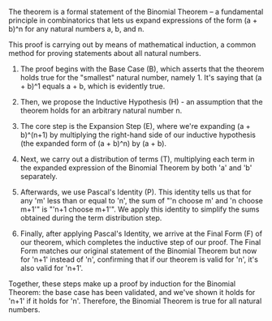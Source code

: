 The theorem is a formal statement of the Binomial Theorem – a fundamental principle in combinatorics that lets us expand expressions of the form (a + b)^n for any natural numbers a, b, and n. 

This proof is carrying out by means of mathematical induction, a common method for proving statements about all natural numbers.

1. The proof begins with the Base Case (B), which asserts that the theorem holds true for the "smallest" natural number, namely 1. It's saying that (a + b)^1 equals a + b, which is evidently true.

2. Then, we propose the Inductive Hypothesis (H) - an assumption that the theorem holds for an arbitrary natural number n.

3. The core step is the Expansion Step (E), where we're expanding (a + b)^(n+1) by multiplying the right-hand side of our inductive hypothesis (the expanded form of (a + b)^n) by (a + b).

4. Next, we carry out a distribution of terms (T), multiplying each term in the expanded expression of the Binomial Theorem by both 'a' and 'b' separately.

5. Afterwards, we use Pascal's Identity (P). This identity tells us that for any 'm' less than or equal to 'n', the sum of "'n choose m' and 'n choose m+1'" is "'n+1 choose m+1'". We apply this identity to simplify the sums obtained during the term distribution step.

6. Finally, after applying Pascal's Identity, we arrive at the Final Form (F) of our theorem, which completes the inductive step of our proof. The Final Form matches our original statement of the Binomial Theorem but now for 'n+1' instead of 'n', confirming that if our theorem is valid for 'n', it's also valid for 'n+1'.

Together, these steps make up a proof by induction for the Binomial Theorem: the base case has been validated, and we've shown it holds for 'n+1' if it holds for 'n'. Therefore, the Binomial Theorem is true for all natural numbers.
